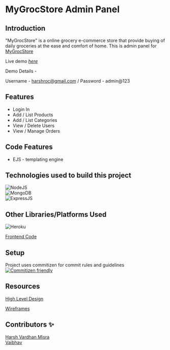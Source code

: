 # MyGrocStore Admin Panel
 

## Introduction

"MyGrocStore" is a online grocery e-commerce store that provide buying of daily groceries at the ease and comfort of home. This is admin panel for [MyGrocStore](https://goofy-swartz-a9d77f.netlify.app/)

Live demo [_here_](https://mygrocstore.herokuapp.com/)

Demo Details - 

Username - harshroc@gmail.com / 
Password - admin@123

## Features

- Login In 
- Add / List Products
- Add / List Categories
- View / Delete Users
- View / Manage Orders

## Code Features
- EJS - templating engine

## Technologies used to build this project

![NodeJS](https://img.shields.io/badge/-NodeJS-orange?style=for-the-badge&logo=appveyor)\
![MongoDB](https://img.shields.io/badge/-MongoDB-blue?style=for-the-badge&logo=appveyor)\
![ExpressJS](https://img.shields.io/badge/-Express-red?style=for-the-badge&logo=appveyor)


## Other Libraries/Platforms Used

![Heroku](https://img.shields.io/badge/Heroku-430098?style=for-the-badge&logo=heroku&logoColor=white)

[Frontend Code](https://github.com/Harshroc/mygrocstore)


## Setup

Project uses commitizen for commit rules and guidelines
[![Commitizen friendly](https://img.shields.io/badge/commitizen-friendly-brightgreen.svg)](http://commitizen.github.io/cz-cli/)

## Resources

<a href="https://drive.google.com/file/d/1ptZ6xdF6dliTyXPCT2w5qyZVbsc8RTw1/view?usp=sharing">High Level Design</a>

<a href="https://drive.google.com/file/d/1I754-2dh5xaSYEbkO3JOovXPTG4z37fa/view"> Wireframes</a>

## Contributors ✨

<a href="https://github.com/Harshroc">Harsh Vardhan Misra</a>\
<a href="https://github.com/vaibhavshettar5">Vaibhav</a>
